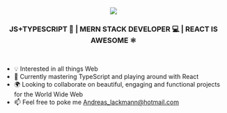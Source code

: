 <h1 align="center"> <a href="#"><img src="https://i.imgur.com/OiAGdOS.gif"> </a>
<h3 align="center">JS+TYPESCRIPT 📖 | MERN STACK DEVELOPER 💻 | REACT IS AWESOME ⚛️ </h3>
</h1><br/>

- 💡 Interested in all things Web
- 💎 Currently mastering TypeScript and playing around with React
- 🌍 Looking to collaborate on beautiful, engaging and functional projects for the World Wide Web
- 📫 Feel free to poke me Andreas_lackmann@hotmail.com
